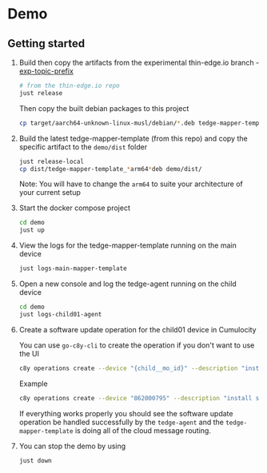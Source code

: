 # Demo

## Getting started

1. Build then copy the artifacts from the experimental thin-edge.io branch - [exp-topic-prefix](https://github.com/reubenmiller/thin-edge.io/tree/exp-topic-prefix)

    ```sh
    # from the thin-edge.io repo
    just release
    ```

    Then copy the built debian packages to this project

    ```sh
    cp target/aarch64-unknown-linux-musl/debian/*.deb tedge-mapper-template/demo/dist
    ```

2. Build the latest tedge-mapper-template (from this repo) and copy the specific artifact to the `demo/dist` folder

    ```sh
    just release-local
    cp dist/tedge-mapper-template_*arm64*deb demo/dist/
    ```

    Note: You will have to change the `arm64` to suite your architecture of your current setup

2. Start the docker compose project

    ```sh
    cd demo
    just up
    ```

3. View the logs for the tedge-mapper-template running on the main device

    ```sh
    just logs-main-mapper-template
    ```

4. Open a new console and log the tedge-agent running on the child device

    ```sh
    cd demo
    just logs-child01-agent
    ```

5. Create a software update operation for the child01 device in Cumulocity

    You can use `go-c8y-cli` to create the operation if you don't want to use the UI

    ```sh
    c8y operations create --device "{child__mo_id}" --description "install software" --template "{c8y_SoftwareUpdate:[{name:'dummy1',version:'1.0.0::dummy',url:'',softwareType:'dummy',action:'install'}]}"
    ```

    Example

    ```sh
    c8y operations create --device "862000795" --description "install software" --template "{c8y_SoftwareUpdate:[{name:'dummy1',version:'1.0.0::dummy',url:'',softwareType:'dummy',action:'install'}]}"
    ```

    If everything works properly you should see the software update operation be handled successfully by the `tedge-agent` and the `tedge-mapper-template` is doing all of the cloud message routing.

6. You can stop the demo by using

    ```sh
    just down
    ```
